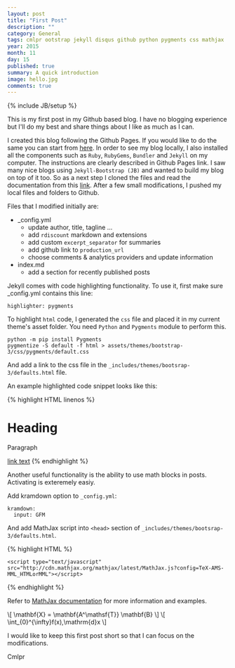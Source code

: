 ```yaml
---
layout: post
title: "First Post"
description: ""
category: General
tags: cmlpr ootstrap jekyll disqus github python pygments css mathjax
year: 2015
month: 11
day: 15
published: true
summary: A quick introduction
image: hello.jpg
comments: true
---
```


{% include JB/setup %}

This is my first post in my Github based blog. I have no blogging experience but I'll do my best and share things about I like as much as I can. 

<!--more-->

I created this blog following the Github Pages. If you would like to do the same you can start from <a href="https://pages.github.com" target="_blank">here</a>. In order to see my blog locally, I also installed all the components such as `Ruby`, `RubyGems`, `Bundler` and `Jekyll` on my computer. The instructions are clearly described in Github Pages link. I saw many nice blogs using `Jekyll-Bootstrap (JB)` and wanted to build my blog on top of it too. So as a next step I cloned the files and read the documentation from this <a href="http://jekyllrb.com" target="_blank"> link</a>. After a few small modifications, I pushed my local files and folders to Github. 

Files that I modified initially are:

* _config.yml
  - update author, title, tagline ...
  - add `rdiscount` markdown and extensions 
  - add custom `excerpt_separator` for summaries
  - add github link to `production_url`
  - choose comments & analytics providers and update information
* index.md
  - add a section for recently published posts


Jekyll comes with code highlighting functionality. To use it, first make sure _config.yml contains this line:

```
highlighter: pygments
```

To highlight `html` code, I generated the `css` file and placed it in my current theme's asset folder. You need `Python` and `Pygments` module to perform this. 

```
python -m pip install Pygments
pygmentize -S default -f html > assets/themes/bootstrap-3/css/pygments/default.css
```

And add a link to the css file in the `_includes/themes/bootsrap-3/defaults.html` file.

An example highlighted code snippet looks like this:

{% highlight HTML linenos %}
<!DOCTYPE html>
<html>
	<body>
		<h1>Heading</h1>
		<!-- This is a comment -->
		<p>Paragraph</p>
		<a href="url">link text</a>
</body>
</html>
{% endhighlight %}

Another useful functionality is the ability to use math blocks in posts. Activating is exteremely easiy. 

Add kramdown option to `_config.yml`: 

```
kramdown:
  input: GFM
```

And add MathJax script into `<head>` section of `_includes/themes/bootsrap-3/defaults.html`.

{% highlight HTML %}
<!-- MathJax -->
    <script type="text/javascript"
    src="http://cdn.mathjax.org/mathjax/latest/MathJax.js?config=TeX-AMS-MML_HTMLorMML"></script>
{% endhighlight %}

Refer to [MathJax documentation](http://docs.mathjax.org/en/latest/start.html "MathJax Documentation") for more information and examples.

\\[ \mathbf{X} = \mathbf{A^\mathsf{T}} \mathbf{B} \\]
\\[ \int_{0}^{\infty}f(x)\,\mathrm{d}x \\]

I would like to keep this first post short so that I can focus on the modifications. 

Cmlpr